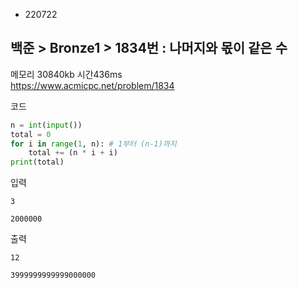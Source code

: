 - 220722
## 백준 > Bronze1 > 1834번 : 나머지와 몫이 같은 수
메모리 30840kb 시간436ms  
https://www.acmicpc.net/problem/1834  

코드
```python
n = int(input())
total = 0
for i in range(1, n): # 1부터 (n-1)까지
    total += (n * i + i)
print(total)
```

입력
```
3

2000000
```

출력
```
12

3999999999999000000
```